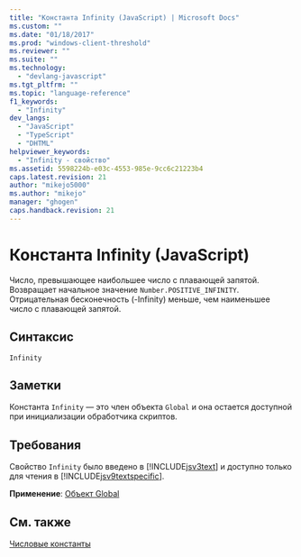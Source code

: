 ```yaml
---
title: "Константа Infinity (JavaScript) | Microsoft Docs"
ms.custom: ""
ms.date: "01/18/2017"
ms.prod: "windows-client-threshold"
ms.reviewer: ""
ms.suite: ""
ms.technology: 
  - "devlang-javascript"
ms.tgt_pltfrm: ""
ms.topic: "language-reference"
f1_keywords: 
  - "Infinity"
dev_langs: 
  - "JavaScript"
  - "TypeScript"
  - "DHTML"
helpviewer_keywords: 
  - "Infinity - свойство"
ms.assetid: 5598224b-e03c-4553-985e-9cc6c21223b4
caps.latest.revision: 21
author: "mikejo5000"
ms.author: "mikejo"
manager: "ghogen"
caps.handback.revision: 21
---
```

# Константа Infinity (JavaScript)
Число, превышающее наибольшее число с плавающей запятой.  Возвращает начальное значение `Number.POSITIVE_INFINITY`.  Отрицательная бесконечность \(\-Infinity\) меньше, чем наименьшее число с плавающей запятой.  
  
## Синтаксис  
  
```  
Infinity   
```  
  
## Заметки  
 Константа `Infinity` — это член объекта `Global` и она остается доступной при инициализации обработчика скриптов.  
  
## Требования  
 Свойство `Infinity` было введено в [!INCLUDE[jsv3text](../../javascript/reference/includes/jsv3text-md.md)] и доступно только для чтения в [!INCLUDE[jsv9textspecific](../../javascript/reference/includes/jsv9textspecific-md.md)].  
  
 **Применение**: [Объект Global](../../javascript/reference/global-object-javascript.md)  
  
## См. также  
 [Числовые константы](../../javascript/reference/number-constants-javascript.md)